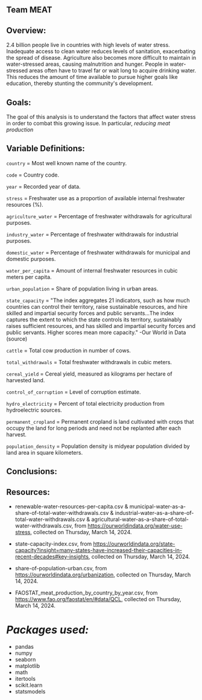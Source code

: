 ## Team MEAT

## Overview:

2.4 billion people live in countries with high levels of water stress. Inadequate access to clean water reduces levels of sanitation, exacerbating the spread of disease. Agriculture also becomes more difficult to maintain in water-stressed areas, causing malnutrition and hunger. People in water-stressed areas often have to travel far or wait long to acquire drinking water. This reduces the amount of time available to pursue higher goals like education, thereby stunting the community's development. 

## Goals: 

The goal of this analysis is to understand the factors that affect water stress in order to combat this growing issue. In particular, *reducing meat production* 

## Variable Definitions:

`country` = Most well known name of the country.

`code` = Country code.

`year` = Recorded year of data.

`stress` = Freshwater use as a proportion of available internal freshwater resources (%).

`agriculture_water` = Percentage of freshwater withdrawals for agricultural purposes.

`industry_water` = Percentage of freshwater withdrawals for industrial purposes.

`domestic_water` = Percentage of freshwater withdrawals for municipal and domestic purposes.

`water_per_capita` = Amount of internal freshwater resources in cubic meters per capita.

`urban_population` = Share of population living in urban areas.

`state_capacity` = "The index aggregates 21 indicators, such as how much countries can control their territory, raise sustainable resources, and hire skilled and impartial security forces and public servants...The index captures the extent to which the state controls its territory, sustainably raises sufficient resources, and has
skilled and impartial security forces and public servants. Higher scores mean more capacity."  -Our World in Data (source)

`cattle` = Total cow production in number of cows.

`total_withdrawals` = Total freshwater withdrawals in cubic meters.

`cereal_yield` = Cereal yield, measured as kilograms per hectare of harvested land.

`control_of_corruption` = Level of corruption estimate.

`hydro_electricity` = Percent of total electricity production from hydroelectric sources.

`permanent_cropland` = Permanent cropland is land cultivated with crops that occupy the land for long periods and need not be replanted after each harvest.

`population_density` = Population density is midyear population divided by land area in square kilometers.

## Conclusions:

## Resources:

- renewable-water-resources-per-capita.csv & municipal-water-as-a-share-of-total-water-withdrawals.csv & industrial-water-as-a-share-of-total-water-withdrawals.csv & agricultural-water-as-a-share-of-total-water-withdrawals.csv, from https://ourworldindata.org/water-use-stress, collected on Thursday, March 14, 2024.

- state-capacity-index.csv, from https://ourworldindata.org/state-capacity?insight=many-states-have-increased-their-capacities-in-recent-decades#key-insights, collected on Thursday, March 14, 2024.

- share-of-population-urban.csv, from https://ourworldindata.org/urbanization, collected on Thursday, March 14, 2024.

- FAOSTAT_meat_production_by_country_by_year.csv, from https://www.fao.org/faostat/en/#data/QCL, collected on Thursday, March 14, 2024.
  
# *Packages used:*

- pandas
- numpy
- seaborn
- matplotlib
- math
- itertools
- scikit.learn
- statsmodels